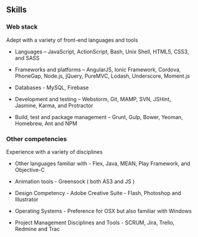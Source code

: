 ## Skills

### Web stack

Adept with a variety of front-end languages and tools

- Languages – JavaScript, ActionScript, Bash, Unix Shell, HTML5, CSS3, and SASS

- Frameworks and platforms – AngularJS, Ionic Framework, Cordova, PhoneGap, Node.js, jQuery, PureMVC, Lodash, Underscore, Moment.js

- Databases - MySQL, Firebase

- Development and testing – Webstorm, Git, MAMP, SVN, JSHint, Jasmine, Karma, and Protractor

- Build, test and package management – Grunt, Gulp, Bower, Yeoman, Homebrew, Ant and NPM

### Other competencies

Experience with a variety of disciplines

- Other languages familiar with - Flex, Java, MEAN, Play Framework, and Objective-C

- Animation tools - Greensock ( both AS3 and JS )

- Design Competency - Adobe Creative Suite - Flash, Photoshop and Illustrator

- Operating Systems - Preference for OSX but also familiar with Windows

- Project Management Disciplines and Tools - SCRUM, Jira, Trello, Redmine and Trac


